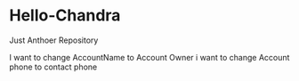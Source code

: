 # Hello-Chandra
Just Anthoer Repository

I want to change AccountName to Account Owner
i want to change Account phone to contact phone
